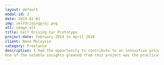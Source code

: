 ```yaml
---
layout: default
modal-id: 2
date: 2019-02-01
img: selfdrivingproj.png
alt: image-alt
title: Self Driving Car Prototype
project-date: February 2019 to April 2019
client: Nano Malaysia
category: Freelance
description: I had the opportunity to contribute to an innovative project centered around the development of a self-driving car prototype in collaboration with the esteemed team known as Enermag. Within this project, my primary responsibility encompassed overseeing the computer vision tasks. Notably, during this time, I had the privilege of gaining hands-on experience by being inside a self-driving car, fine tuning the lane and object detection algorithms that were under my purview.
One of the notable insights gleaned from this project was the practical application of the Kalman Filter algorithm. This algorithm proved invaluable in mitigating the challenges posed by sudden spikes in readings from the lane detection algorithm, which in turn led to abrupt steering angle adjustments within short timeframes. By integrating the Kalman Filter algorithm, we were able to significantly enhance the smoothness and stability of the cars steering based on the outputs of the lane detection system.
---
```



